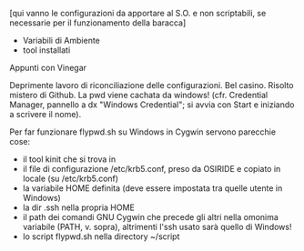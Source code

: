 [qui vanno le configurazioni da apportare al S.O. e non scriptabili, se necessarie per il funzionamento della baracca]

- Variabili di Ambiente
- tool installati


Appunti con Vinegar

Deprimente lavoro di riconciliazione delle configurazioni. Bel casino. Risolto mistero di Github. La pwd viene cachata da windows! (cfr. Credential Manager, pannello a dx "Windows Credential"; si avvia con Start e iniziando a scrivere il nome).

Per far funzionare flypwd.sh su Windows in Cygwin servono parecchie cose:
- il tool kinit che si trova in 
- il file di configurazione /etc/krb5.conf, preso da OSIRIDE e copiato in locale (su /etc/krb5.conf)
- la variabile HOME definita (deve essere impostata tra quelle utente in Windows)
- la dir .ssh nella propria HOME
- il path dei comandi GNU Cygwin che precede gli altri nella omonima variabile (PATH, v. sopra), altrimenti l'ssh usato sarà quello di Windows!
- lo script flypwd.sh nella directory ~/script
